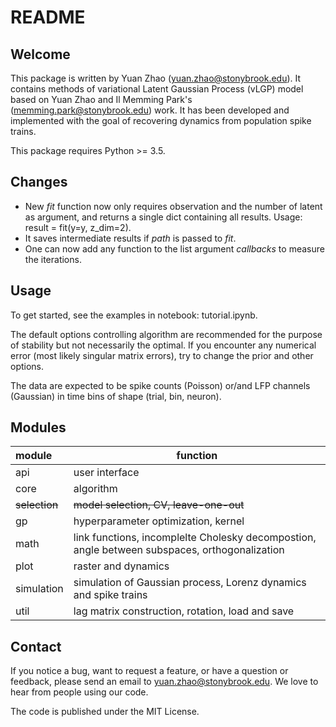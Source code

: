 # README #

## Welcome

This package is written by Yuan Zhao ([yuan.zhao@stonybrook.edu](yuan.zhao@stonybrook.edu])). 
It contains methods of variational Latent Gaussian Process (vLGP) model based on Yuan Zhao and Il Memming Park's ([memming.park@stonybrook.edu](memming.park@stonybrook.edu)) work.
It has been developed and implemented with the goal of recovering dynamics from population spike trains. 

This package requires Python >= 3.5.

## Changes

- New *fit* function now only requires observation and the number of latent as argument, 
and returns a single dict containing all results. Usage: 
result = fit(y=y, z_dim=2).
- It saves intermediate results if *path* is passed to *fit*.
- One can now add any function to the list argument *callbacks* to measure the iterations.

## Usage

To get started, see the examples in notebook: tutorial.ipynb.

The default options controlling algorithm are recommended for the purpose of stability but not necessarily the optimal.
If you encounter any numerical error (most likely singular matrix errors), try to change the prior and other options.

The data are expected to be spike counts (Poisson) or/and LFP channels (Gaussian) in time bins of shape (trial, bin, neuron).
 
## Modules

| module     | function                                                                                      |
|:-----------|-----------------------------------------------------------------------------------------------|
| api        | user interface                                                                                |
| core       | algorithm                                                                                     |
| ~~selection~~ | ~~model selection, CV, leave-one-out~~                                                     |
| gp         | hyperparameter optimization, kernel                                                           |
| math       | link functions, incomplelte Cholesky decompostion, angle between subspaces, orthogonalization |
| plot       | raster and dynamics                                                                           |
| simulation | simulation of Gaussian process, Lorenz dynamics and spike trains                              |
| util       | lag matrix construction, rotation, load and save                                              |

## Contact

If you notice a bug, want to request a feature, or have a question or feedback, please send an email to [yuan.zhao@stonybrook.edu](yuan.zhao@stonybrook.edu). We love to hear from people using our code.

The code is published under the MIT License.